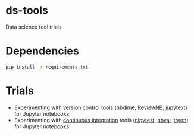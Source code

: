 # ds-tools
Data science tool trials

# Dependencies

```bash
pip install -r requirements.txt
```

# Trials

- Experimenting with [version control](version_control/) tools ([nbdime](https://github.com/jupyter/nbdime), [ReviewNB](https://www.reviewnb.com/), [jupytext](https://github.com/mwouts/jupytext)) for Jupyter notebooks
- Experimenting with [continuous integration](continuous_integration/) tools ([nipytest](https://github.com/chmp/ipytest), [nbval](https://github.com/computationalmodelling/nbval), [treon](https://github.com/ReviewNB/treon)) for Jupyter notebooks
